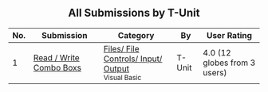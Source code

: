 ﻿<div align="center">

## All Submissions by T\-Unit

</div>

No.  | Submission | Category | By   | User Rating
---- | ---------- | -------- | ---- | -----------
1 | [Read / Write Combo Boxs<br />](https://github.com/Planet-Source-Code/t-unit-read-write-combo-boxs__1-53501) | [Files/ File Controls/ Input/ Output<br /><sup>Visual Basic</sup>](../ByCategory/files-file-controls-input-output__1-3.md) | T\-Unit | 4.0 (12 globes from 3 users)
